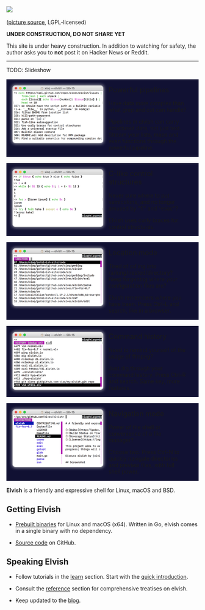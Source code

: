 <style>
img.macos {
  border: 1px solid #ddd;
  border-radius: 6px;
  box-shadow: 0 0 10px #ddd;
}

.demo {
  margin: 16px 0;
  padding: 16px;
  background: #113;
}

.end-demo  {
  clear: both;
}

.demo-col {
  width: 100%;
  float: left;
}

.demo-col img {
  display: block;
  margin: 0 auto;
}

.demo-description {
  padding: 16px 0 0 0;
}

@media screen and (min-width: 700px) {
  .demo-col {
    width: 50%;
  }

  .demo-description {
    padding: 0 16px;
  }
}

.demo-title {
  font-size: 1.3em;
  margin-bottom: 16px;
}

.demo-col p {
  margin-bottom: 0;
}

.clear {
  clear: both
}
</style>

<div>
  <img src="https://upload.wikimedia.org/wikipedia/commons/6/6a/Under_construction_icon-orange.svg" width="200px">

  <p>(<a href="https://commons.wikimedia.org/wiki/File:Under_construction_icon-orange.svg">picture source</a>, LGPL-licensed)</p>

  <p><b>UNDER CONSTRUCTION, DO NOT SHARE YET</b></p>
  <p>
    This site is under heavy construction. In addition to watching for safety,
    the author asks you to <b>not</b> post it on Hacker News or Reddit.
  </p>
</div>

<hr>

TODO: Slideshow

<div class="demo">

  <div class="demo-col">
    <img src="assets/pipeline.png" srcset="assets/pipeline-2x.png 2x" class="macos" alt="Rich pipeline demo in elvish">
  </div>

  <div class="demo-col"> <div class="demo-description">
    <div class="demo-title">Powerful pipelines</div>
    <p>
      Have data more complex than what grep and cut can handle?
    </p>
    <p>
      Pipelines in elvish can carry structured data, not just text. Stream
      your lists, maps and even functions through the powerful pipeline.
    </p>
  </div> </div>

  <div class="clear"></div>

</div>


<div class="demo">
  <div class="demo-col">
    <img src="assets/control.png" srcset="assets/control-2x.png 2x" class="macos" alt="Screenshot of control structures">
  </div>

  <div class="demo-col"> <div class="demo-description">
    <div class="demo-title">C-like control structures</div>
    <p>
      Never sure where to put semicolons, and no longer amused by "fi" and
      "esac"?
    </p>
    <p>
      Elvish uses curly braces for control structures.
    </p>
  </div> </div>

  <div class="clear"></div>
</div>


<div class="demo">
  <div class="demo-col">
    <img src="assets/location.png" srcset="assets/location-2x.png 2x" class="macos" alt="Screenshot of location mode">
  </div>

  <div class="demo-col"> <div class="demo-description">
    <div class="demo-title">Location mode</div>
    <p>
      Tired of cd'ing into /a/long/nested/directory? Keep forgetting where
      your configuration files are?
    </p>
    <p>
      Elvish remembers where you have been. Press Ctrl-L and search, like in a
      browser.
    </p>
  </div> </div>

  <div class="clear"></div>
</div>


<div class="demo">
  <div class="demo-col">
    <img src="assets/histlist.png" srcset="assets/histlist-2x.png 2x" class="macos" alt="Screenshot of history listing mode">
  </div>

  <div class="demo-col"> <div class="demo-description">
    <div class="demo-title">Command history</div>
    <p>
      Need to remind yourself of the usage of ffmpeg?
    </p>
    <p>
      Just dig through your command history. Press Ctrl-R and search. Same
      key, more features.
    </p>
  </div> </div>

  <div class="clear"></div>
</div>


<div class="demo">
  <div class="demo-col">
    <img src="assets/navigation.png" srcset="assets/navigation-2x.png 2x" class="macos" alt="Screenshot of navigation mode">
  </div>

  <div class="demo-col"> <div class="demo-description">
    <div class="demo-title">Navigation mode</div>
    <p>
      Power of the shell or convenience of a file manager?
    </p>
    <p>
      Choose two. Press Ctrl-N to quickly navigate directories and preview
      files, with full shell power.
    </p>
  </div> </div>

  <div class="clear"></div>
</div>


**Elvish** is a friendly and expressive shell for Linux, macOS and BSD.

## Getting Elvish

*   [Prebuilt binaries](https://dl.elvish.io) for Linux and macOS (x64).
    Written in Go, elvish comes in a single binary with no dependency.

*   [Source code](https://github.com/elves/elvish) on GitHub.

## Speaking Elvish

*   Follow tutorials in the [learn](learn) section. Start with the [quick
    introduction](learn/quick-intro.html).

*   Consult the [reference](ref) section for comprehensive treatises on
    elvish.

*   Keep updated to the [blog](blog).
